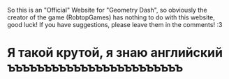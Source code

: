 So this is an "Official" Website for "Geometry Dash", so obviously the creator of the game (RobtopGames) has nothing to do with this website, good luck! If you have suggestions, please leave them in the comments! :3
# Я такой крутой, я знаю английский ъъъъъъъъъъъъъъъъъъъъъъъъ
